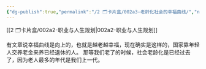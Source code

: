 ```yaml
---
{"dg-publish":true,"permalink":"/2 🗂️卡片盒/002a3-老龄化社会的幸福曲线/","noteIcon":"1","created":"2024-03-22T22:33:00","updated":"2024-10-04T09:19"}
---
```



[[2 🗂️卡片盒/002a2-职业与人生规划\|002a2-职业与人生规划]]

有文章说幸福曲线是向上的，也就是越老越幸福，现在确实是这样的，国家靠年轻人交养老金来养已经退休的人。
那等我们老了的时候，社会老龄化是已经过去了，因为老人最多的年代是我们上一代。